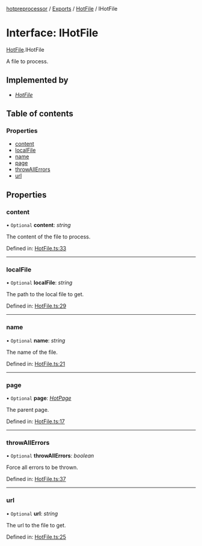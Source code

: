 [hotpreprocessor](../README.md) / [Exports](../modules.md) / [HotFile](../modules/hotfile.md) / IHotFile

# Interface: IHotFile

[HotFile](../modules/hotfile.md).IHotFile

A file to process.

## Implemented by

* [*HotFile*](../classes/hotfile.hotfile-1.md)

## Table of contents

### Properties

- [content](hotfile.ihotfile.md#content)
- [localFile](hotfile.ihotfile.md#localfile)
- [name](hotfile.ihotfile.md#name)
- [page](hotfile.ihotfile.md#page)
- [throwAllErrors](hotfile.ihotfile.md#throwallerrors)
- [url](hotfile.ihotfile.md#url)

## Properties

### content

• `Optional` **content**: *string*

The content of the file to process.

Defined in: [HotFile.ts:33](https://github.com/OurFreeLight/HotPreprocessor/blob/5a339e8/src/HotFile.ts#L33)

___

### localFile

• `Optional` **localFile**: *string*

The path to the local file to get.

Defined in: [HotFile.ts:29](https://github.com/OurFreeLight/HotPreprocessor/blob/5a339e8/src/HotFile.ts#L29)

___

### name

• `Optional` **name**: *string*

The name of the file.

Defined in: [HotFile.ts:21](https://github.com/OurFreeLight/HotPreprocessor/blob/5a339e8/src/HotFile.ts#L21)

___

### page

• `Optional` **page**: [*HotPage*](../classes/hotpage.hotpage-1.md)

The parent page.

Defined in: [HotFile.ts:17](https://github.com/OurFreeLight/HotPreprocessor/blob/5a339e8/src/HotFile.ts#L17)

___

### throwAllErrors

• `Optional` **throwAllErrors**: *boolean*

Force all errors to be thrown.

Defined in: [HotFile.ts:37](https://github.com/OurFreeLight/HotPreprocessor/blob/5a339e8/src/HotFile.ts#L37)

___

### url

• `Optional` **url**: *string*

The url to the file to get.

Defined in: [HotFile.ts:25](https://github.com/OurFreeLight/HotPreprocessor/blob/5a339e8/src/HotFile.ts#L25)
